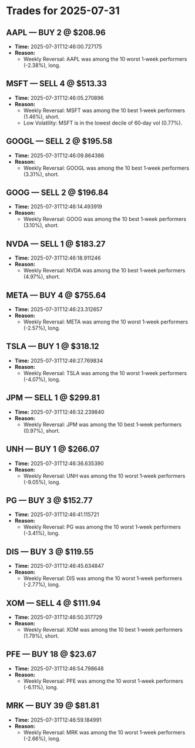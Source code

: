 # Trades for 2025-07-31

## AAPL — BUY 2 @ $208.96
- **Time:** 2025-07-31T12:46:00.727175
- **Reason:**
  - Weekly Reversal: AAPL was among the 10 worst 1‑week performers (-2.38%), long.

## MSFT — SELL 4 @ $513.33
- **Time:** 2025-07-31T12:46:05.270896
- **Reason:**
  - Weekly Reversal: MSFT was among the 10 best 1‑week performers (1.46%), short.
  - Low Volatility: MSFT is in the lowest decile of 60‑day vol (0.77%).

## GOOGL — SELL 2 @ $195.58
- **Time:** 2025-07-31T12:46:09.864386
- **Reason:**
  - Weekly Reversal: GOOGL was among the 10 best 1‑week performers (3.31%), short.

## GOOG — SELL 2 @ $196.84
- **Time:** 2025-07-31T12:46:14.493919
- **Reason:**
  - Weekly Reversal: GOOG was among the 10 best 1‑week performers (3.10%), short.

## NVDA — SELL 1 @ $183.27
- **Time:** 2025-07-31T12:46:18.911246
- **Reason:**
  - Weekly Reversal: NVDA was among the 10 best 1‑week performers (4.97%), short.

## META — BUY 4 @ $755.64
- **Time:** 2025-07-31T12:46:23.312657
- **Reason:**
  - Weekly Reversal: META was among the 10 worst 1‑week performers (-2.57%), long.

## TSLA — BUY 1 @ $318.12
- **Time:** 2025-07-31T12:46:27.769834
- **Reason:**
  - Weekly Reversal: TSLA was among the 10 worst 1‑week performers (-4.07%), long.

## JPM — SELL 1 @ $299.81
- **Time:** 2025-07-31T12:46:32.239840
- **Reason:**
  - Weekly Reversal: JPM was among the 10 best 1‑week performers (0.97%), short.

## UNH — BUY 1 @ $266.07
- **Time:** 2025-07-31T12:46:36.635390
- **Reason:**
  - Weekly Reversal: UNH was among the 10 worst 1‑week performers (-9.05%), long.

## PG — BUY 3 @ $152.77
- **Time:** 2025-07-31T12:46:41.115721
- **Reason:**
  - Weekly Reversal: PG was among the 10 worst 1‑week performers (-3.41%), long.

## DIS — BUY 3 @ $119.55
- **Time:** 2025-07-31T12:46:45.634847
- **Reason:**
  - Weekly Reversal: DIS was among the 10 worst 1‑week performers (-2.77%), long.

## XOM — SELL 4 @ $111.94
- **Time:** 2025-07-31T12:46:50.317729
- **Reason:**
  - Weekly Reversal: XOM was among the 10 best 1‑week performers (1.79%), short.

## PFE — BUY 18 @ $23.67
- **Time:** 2025-07-31T12:46:54.798648
- **Reason:**
  - Weekly Reversal: PFE was among the 10 worst 1‑week performers (-6.11%), long.

## MRK — BUY 39 @ $81.81
- **Time:** 2025-07-31T12:46:59.184991
- **Reason:**
  - Weekly Reversal: MRK was among the 10 worst 1‑week performers (-2.66%), long.

